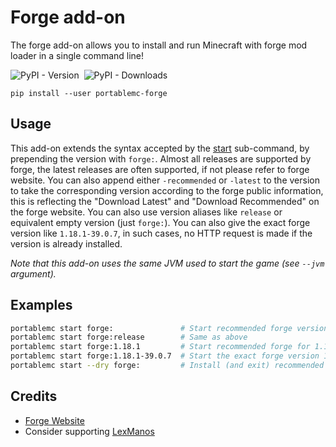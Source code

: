 # Forge add-on
The forge add-on allows you to install and run Minecraft with forge mod loader in a single command 
line!

![PyPI - Version](https://img.shields.io/pypi/v/portablemc-forge?label=PyPI%20version&style=flat-square) &nbsp;![PyPI - Downloads](https://img.shields.io/pypi/dm/portablemc-forge?label=PyPI%20downloads&style=flat-square)

```console
pip install --user portablemc-forge
```

## Usage
This add-on extends the syntax accepted by the [start](/README.md#start-the-game) sub-command, by 
prepending the version with `forge:`. Almost all releases are supported by forge, the latest 
releases are often supported, if not please refer to forge website. You can also append either
`-recommended` or `-latest` to the version to take the corresponding version according to the
forge public information, this is reflecting the "Download Latest" and "Download Recommended" on
the forge website. You can also use version aliases like `release` or equivalent empty version 
(just `forge:`). You can also give the exact forge version like `1.18.1-39.0.7`, in such cases,
no HTTP request is made if the version is already installed.

*Note that this add-on uses the same JVM used to start the game (see `--jvm` argument).*

## Examples
```sh
portablemc start forge:               # Start recommended forge version for latest release
portablemc start forge:release        # Same as above
portablemc start forge:1.18.1         # Start recommended forge for 1.18.1
portablemc start forge:1.18.1-39.0.7  # Start the exact forge version 1.18.1-39.0.7
portablemc start --dry forge:         # Install (and exit) recommended forge version for latest release
```

## Credits
- [Forge Website](https://files.minecraftforge.net/net/minecraftforge/forge/)
- Consider supporting [LexManos](https://www.patreon.com/LexManos/)
